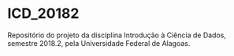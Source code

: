 # ICD_20182
Repositório do projeto da disciplina Introdução à Ciência de Dados, semestre 2018.2, pela Universidade Federal de Alagoas. 
